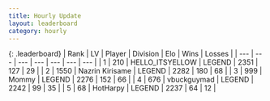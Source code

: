 ```yaml
---
title: Hourly Update
layout: leaderboard
category: hourly
---
```


{: .leaderboard}
| Rank | LV | Player | Division | Elo | Wins | Losses |
| --- | --- | --- | --- | --- | --- | --- |
| <span data-change="0">1</span> | 210 | <span title="ID: 528147">HELLO_ITSYELLOW</span> | LEGEND | <span data-change="6">2351</span> | <span data-change="2">127</span> | <span data-change="0">29</span> |
| <span data-change="0">2</span> | 1550 | <span title="ID: 315148">Nazrin Kirisame</span> | LEGEND | <span data-change="0">2282</span> | <span data-change="0">180</span> | <span data-change="0">68</span> |
| <span data-change="0">3</span> | 999 | <span title="ID: 163201">Mommy</span> | LEGEND | <span data-change="0">2276</span> | <span data-change="0">152</span> | <span data-change="0">66</span> |
| <span data-change="0">4</span> | 676 | <span title="ID: 418052">vbuckguymad</span> | LEGEND | <span data-change="0">2242</span> | <span data-change="0">99</span> | <span data-change="0">35</span> |
| <span data-change="0">5</span> | 68 | <span title="ID: 623829">HotHarpy</span> | LEGEND | <span data-change="0">2237</span> | <span data-change="0">64</span> | <span data-change="0">12</span> |